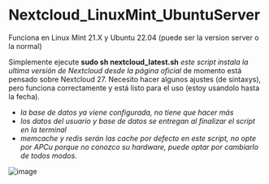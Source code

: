 # Nextcloud_LinuxMint_UbuntuServer

Funciona en Linux Mint 21.X y Ubuntu 22.04 (puede ser la version server o la normal)

Simplemente ejecute **sudo sh nextcloud_latest.sh** *este script instala la ultima versión de Nextcloud desde la página oficial* de momento está pensado sobre Nextcloud 27.
Necesito hacer algunos ajustes (de sintaxys), pero funciona correctamente y está listo para el uso (estoy usandolo hasta la fecha).

- *la base de datos ya viene configurada, no tiene que hacer más*
- *los datos del usuario y base de datos se entregan al finalizar el script en la terminal*
- *memcache y redis serán las cache por defecto en este script, no opte por APCu porque no conozco su hardware, puede optar por cambiarlo de todos modos.*

![image](https://github.com/chmodmasx/Nextcloud_LinuxMint_UbuntuServer/assets/44514442/0af5740a-0fe5-4593-8d6f-64a888723cd5)
